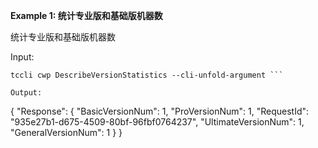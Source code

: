 **Example 1: 统计专业版和基础版机器数**

统计专业版和基础版机器数

Input: 

```
tccli cwp DescribeVersionStatistics --cli-unfold-argument ```

Output: 
```
{
    "Response": {
        "BasicVersionNum": 1,
        "ProVersionNum": 1,
        "RequestId": "935e27b1-d675-4509-80bf-96fbf0764237",
        "UltimateVersionNum": 1,
        "GeneralVersionNum": 1
    }
}
```

